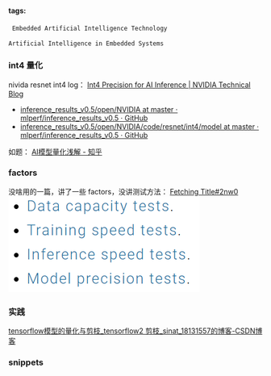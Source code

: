 #### tags:
```
 Embedded Artificial Intelligence Technology
```
 
```
Artificial Intelligence in Embedded Systems
```


### int4 量化
nivida resnet int4 log：
[Int4 Precision for AI Inference | NVIDIA Technical Blog](https://developer.nvidia.com/blog/int4-for-ai-inference/)
- [inference\_results\_v0.5/open/NVIDIA at master · mlperf/inference\_results\_v0.5 · GitHub](https://github.com/mlperf/inference_results_v0.5/tree/master/open/NVIDIA)
- [inference\_results\_v0.5/open/NVIDIA/code/resnet/int4/model at master · mlperf/inference\_results\_v0.5 · GitHub](https://github.com/mlperf/inference_results_v0.5/tree/master/open/NVIDIA/code/resnet/int4/model)

如题：
[AI模型量化浅解 - 知乎](https://zhuanlan.zhihu.com/p/157633225)

### factors
没啥用的一篇，讲了一些 factors，没讲测试方法：
[Fetching Title#2nw0](https://www.neuraldesigner.com/blog/how-to-benchmark-the-performance-of-machine-learning-platforms)
![](https://raw.githubusercontent.com/acdefg/cdn/main/obsidian/20230426111433.png)

### 实践
[tensorflow模型的量化与剪枝\_tensorflow2 剪枝\_sinat\_18131557的博客-CSDN博客](https://blog.csdn.net/sinat_18131557/article/details/123210094)

### snippets
